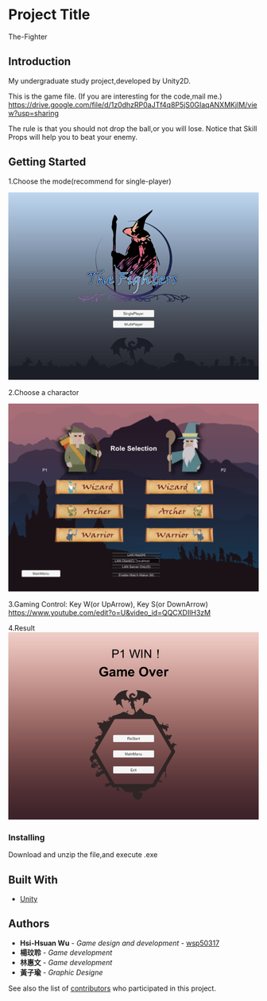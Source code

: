 # Project Title

The-Fighter

## Introduction
My undergraduate study project,developed by Unity2D.

This is the game file.
(If you are interesting for the code,mail me.)
https://drive.google.com/file/d/1z0dhzRP0aJTf4q8P5jS0GIaqANXMKjIM/view?usp=sharing

The rule is that you should not drop the ball,or you will lose.
Notice that Skill Props will help you to beat your enemy.

## Getting Started
1.Choose the mode(recommend for single-player)

![image](https://github.com/wsp50317/The-Fighters/blob/master/Picture_For_README/p05.png)

2.Choose a charactor 

![image](https://github.com/wsp50317/The-Fighters/blob/master/Picture_For_README/character.png)

3.Gaming
Control: Key W(or UpArrow), Key S(or DownArrow)
https://www.youtube.com/edit?o=U&video_id=QQCXDIlH3zM

4.Result
![image](https://github.com/wsp50317/The-Fighters/blob/master/Picture_For_README/p06.png)


### Installing

Download and unzip the file,and execute .exe

## Built With

* [Unity](https://unity3d.com/unity/whats-new/unity-5.5.3)

## Authors

* **Hsi-Hsuan Wu** - *Game design and development* - [wsp50317](https://github.com/wsp50317)
* **楊玟聆** - *Game development*
* **林惠文** - *Game development*
* **黃子瑜** - *Graphic Designe*

See also the list of [contributors](https://github.com/your/project/contributors) who participated in this project.
